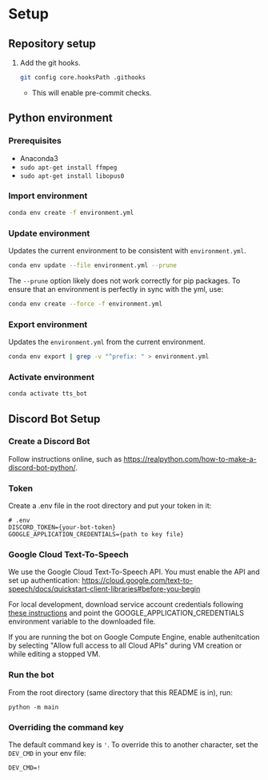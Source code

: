 # Setup

## Repository setup

1. Add the git hooks.
   ```bash
   git config core.hooksPath .githooks
   ```
   * This will enable pre-commit checks.

## Python environment

### Prerequisites

* Anaconda3
* `sudo apt-get install ffmpeg`
* `sudo apt-get install libopus0`

### Import environment

```bash
conda env create -f environment.yml
```

### Update environment

Updates the current environment to be consistent with `environment.yml`.
```bash
conda env update --file environment.yml --prune
```

The `--prune` option likely does not work correctly for pip packages. To ensure that an environment is perfectly in sync with the yml, use:
```bash
conda env create --force -f environment.yml
```

### Export environment

Updates the `environment.yml` from the current environment.
```bash
conda env export | grep -v "^prefix: " > environment.yml
```

### Activate environment

```bash
conda activate tts_bot
```

## Discord Bot Setup

### Create a Discord Bot

Follow instructions online, such as https://realpython.com/how-to-make-a-discord-bot-python/.

### Token

Create a .env file in the root directory and put your token in it:
```
# .env
DISCORD_TOKEN={your-bot-token}
GOOGLE_APPLICATION_CREDENTIALS={path to key file}
```

### Google Cloud Text-To-Speech

We use the Google Cloud Text-To-Speech API. You must enable the API and set up authentication: https://cloud.google.com/text-to-speech/docs/quickstart-client-libraries#before-you-begin

For local development, download service account credentials following [these instructions](https://cloud.google.com/text-to-speech/docs/libraries#setting_up_authentication) and point the GOOGLE_APPLICATION_CREDENTIALS environment variable to the downloaded file.

If you are running the bot on Google Compute Engine, enable authenitcation by selecting "Allow full access to all Cloud APIs" during VM creation or while editing a stopped VM.

### Run the bot

From the root directory (same directory that this README is in), run:

```
python -m main
```

### Overriding the command key

The default command key is `'`. To override this to another character, set the `DEV_CMD` in your env file:

```
DEV_CMD=!
```
